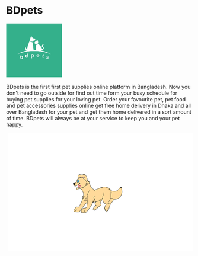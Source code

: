 # BDpets
<img  src="https://github.com/kazi-rayed-hossain/BDpets/blob/c97053fe33e4e86efb1f8edc28b25edc1b329c7b/img/logo/logo2.JPG" width="150px" >

BDpets is the first first pet supplies online platform in Bangladesh. Now you don't need to go outside for find out time form your busy schedule for buying pet supplies for your loving pet. Order your favourite pet, pet food and pet accessories supplies online get free home delivery in Dhaka and all over Bangladesh for your pet and get them home delivered in a sort amount of time. BDpets will always be at your service to keep you and your pet happy.

<img align="right" alt="Coding"  src="https://github.com/kazi-rayed-hossain/BDpets/blob/b63661b7ff6390b5ce9a385e1ac96373e8bd6676/img/logo/running.gif" width="500" height="320" >

